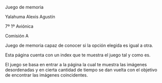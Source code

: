Juego de memoria

Yalahuma Alexis Agustín

7º 1º Aviónica

Comisión A

Juego de memoria capaz de conocer si la opción elegida es igual a otra.

Esta página cuenta con un index que te muestra el juego tal y como es.

El juego se basa en entrar a la página la cual te muestra las imágenes desordenadas y en cierta cantidad de tiempo se dan vuelta con el objetivo de encontrar las imágenes coincidentes.
